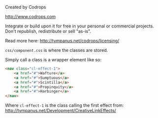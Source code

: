 Created by Codrops

http://www.codrops.com

Integrate or build upon it for free in your personal or commercial projects. Don't republish, redistribute or sell "as-is". 

Read more here: http://tympanus.net/codrops/licensing/

`css/component.css` is where the classes are stored. 

Simply call a class is a wrapper element like so:

``` html
<nav class="cl-effect-1">
	<a href="#">Wafture</a>
	<a href="#">Sumptuous</a>
	<a href="#">Scintilla</a>
	<a href="#">Propinquity</a>
	<a href="#">Harbinger</a>
</nav>
```

Where `cl-effect-1` is the class calling the first effect from: http://tympanus.net/Development/CreativeLinkEffects/